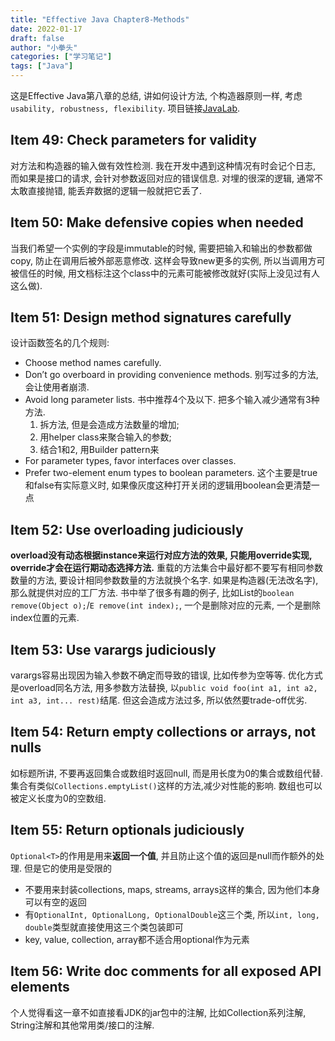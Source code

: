 ```yaml
---
title: "Effective Java Chapter8-Methods"
date: 2022-01-17
draft: false
author: "小拳头"
categories: ["学习笔记"]
tags: ["Java"]
---
```


这是Effective Java第八章的总结, 讲如何设计方法, 个构造器原则一样, 考虑`usability, robustness, flexibility`. 项目链接[JavaLab](https://github.com/xqt01/JavaLab).

## Item 49: Check parameters for validity
对方法和构造器的输入做有效性检测. 我在开发中遇到这种情况有时会记个日志, 而如果是接口的请求, 会针对参数返回对应的错误信息. 对埋的很深的逻辑, 通常不太敢直接抛错, 能丢弃数据的逻辑一般就把它丢了.

## Item 50: Make defensive copies when needed
当我们希望一个实例的字段是immutable的时候, 需要把输入和输出的参数都做copy, 防止在调用后被外部恶意修改. 这样会导致new更多的实例, 所以当调用方可被信任的时候, 用文档标注这个class中的元素可能被修改就好(实际上没见过有人这么做).

## Item 51: Design method signatures carefully
设计函数签名的几个规则:
- Choose method names carefully. 
- Don’t go overboard in providing convenience methods. 别写过多的方法, 会让使用者崩溃.
- Avoid long parameter lists. 书中推荐4个及以下. 把多个输入减少通常有3种方法. 
    1. 拆方法, 但是会造成方法数量的增加; 
    2. 用helper class来聚合输入的参数; 
    3. 结合1和2, 用Builder pattern来
- For parameter types, favor interfaces over classes.
- Prefer two-element enum types to boolean parameters. 这个主要是true和false有实际意义时, 如果像灰度这种打开关闭的逻辑用boolean会更清楚一点

## Item 52: Use overloading judiciously
**overload没有动态根据instance来运行对应方法的效果, 只能用override实现, override才会在运行期动态选择方法.** 重载的方法集合中最好都不要写有相同参数数量的方法, 要设计相同参数数量的方法就换个名字. 如果是构造器(无法改名字), 那么就提供对应的工厂方法. 书中举了很多有趣的例子, 比如List的`boolean remove(Object o);`/`E remove(int index);`, 一个是删除对应的元素, 一个是删除index位置的元素.

## Item 53: Use varargs judiciously
varargs容易出现因为输入参数不确定而导致的错误, 比如传参为空等等. 优化方式是overload同名方法, 用多参数方法替换, 以`public void foo(int a1, int a2, int a3, int... rest)`结尾. 但这会造成方法过多, 所以依然要trade-off优劣.

## Item 54: Return empty collections or arrays, not nulls
如标题所讲, 不要再返回集合或数组时返回null, 而是用长度为0的集合或数组代替. 集合有类似`Collections.emptyList()`这样的方法,减少对性能的影响. 数组也可以被定义长度为0的空数组.

## Item 55: Return optionals judiciously
`Optional<T>`的作用是用来**返回一个值**, 并且防止这个值的返回是null而作额外的处理. 但是它的使用是受限的
- 不要用来封装collections, maps, streams, arrays这样的集合, 因为他们本身可以有空的返回
- 有`OptionalInt, OptionalLong, OptionalDouble`这三个类, 所以`int, long, double`类型就直接使用这三个类包装即可
- key, value, collection, array都不适合用optional作为元素

## Item 56: Write doc comments for all exposed API elements
个人觉得看这一章不如直接看JDK的jar包中的注解, 比如Collection系列注解, String注解和其他常用类/接口的注解. 
